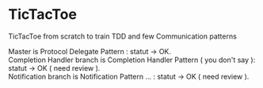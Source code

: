 # TicTacToe
TicTacToe from scratch to train TDD and few Communication patterns

Master is Protocol Delegate Pattern : statut -> OK.   
Completion Handler branch is Completion Handler Pattern ( you don't say ): statut -> OK ( need review ).   
Notification branch is Notification Pattern ... : statut -> OK ( need review ).  

